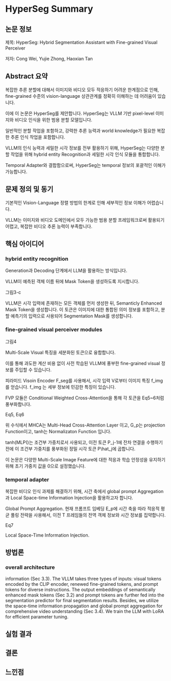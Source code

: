 # HyperSeg Summary
## 논문 정보
제목: HyperSeg: Hybrid Segmentation Assistant with Fine-grained Visual Perceiver

저자: Cong Wei, Yujie Zhong, Haoxian Tan

## Abstract 요약
복잡한 추론 분할에 대해서 이미지와 비디오 모두 적응하기 어려운 한계점으로 인해, fine-grained 수준의 vision-language 상관관계를 정확히 이해하는 데 어려움이 있습니다.

이에 이 논문은 HyperSeg를 제안합니다. HyperSeg는 VLLM 기반 pixel-level 이미지와 비디오 인식을 위한 범용 분할 모델입니다.

일반적인 분할 작업을 포함하고, 강력한 추론 능력과 world knowledge가 필요한 복잡한 추론 인식 작업을 포함합니다.

VLLM의 인식 능력과 세밀한 시각 정보를 전부 활용하기 위해, HyperSeg는 다양한 분할 작업을 위해 hybrid entity Recognition과 세밀한 시각 인식 모듈을 통합합니다.

Temporal Adapter와 결합함으로써, HyperSeg는 temporal 정보의 포괄적인 이해가 가능합니다.
## 문제 정의 및 동기
기본적인 Vision-Language 정렬 방법의 한계로 인해 세부적인 정보 이해가 어렵습니다.

VLLM는 이미지와 비디오 도메인에서 모두 가능한 범용 분할 프레임워크로써 활용되기 어렵고, 복잡한 비디오 추론 능력이 부족합니다.



## 핵심 아이디어
### hybrid entity recognition
Generation과 Decoding 단계에서 LLM을 활용하는 방식입니다.

VLLM이 예측된 객체 이름 뒤에 Mask Token을 생성하도록 지시합니다.

그림3-c

VLLM은 시각 입력에 존재하는 모든 객체를 먼저 생성한 뒤, Semanticly Enhanced Mask Token을 생성합니다. 이 토큰은 이미지에 대한 통합된 의미 정보를 포함하고, 분할 예측기의 입력으로 사용되어 Segmentation Mask를 생성합니다.

### fine-grained visual perceiver modules
그림4

Multi-Scale Visual 특징을 세분화된 토큰으로 융합합니다.

이를 통해 과도한 계산 비용 없이 사전 학습된 VLLM에 풍부한 fine-grained visual 정보를 주입할 수 있습니다.

피라미드 Visoin Encoder F_seg를 사용해서, 시각 입력 V로부터 이미지 특징 f_img를 얻습니다. f_img 는 세부 정보에 민감한 특징이 있습니다.

FVP 모듈은 Conditional Weighted Cross-Attention을 통해 각 토큰을 Eq5~6처럼 풍부화합니다.

Eq5, Eq6

위 수식에서 MHCA는 Multi-Head Cross-Attention Layer 이고, G_p는 projection Function이고, tanh는 Normalizaton Function 입니다.

tanh(MLP()는 조건부 가중치로서 사용되고, 이전 토큰 P_j-1에 잔차 연결을 수행하기 전에 이 조건부 가중치를 풍부화된 정밀 시각 토큰 P\hat_j에 곱합니다.

이 논문은 다양한 Multi-Scale Image Feature에 대한 적응과 학습 안정성을 유지하기 위해 초기 가중치 값을 0으로 설정했습니다.

### temporal adapter
복잡한 비디오 인식 과제를 해결하기 위해, 시간 축에서 global prompt Aggregation과 Local Space-time Information Injection을 활용하고자 합니다.

Global Prompt Aggregation. 현재 프롬프트 임베딩 E_p에 시간 축을 따라 적응적 평균 풀링 전략을 사용해서, 이전 T 프레임들의 전역 객체 정보와 시간 정보를 집약합니다.

Eq7

Local Space-Time Information Injection. 
## 방법론
### overall architecture
information (Sec 3.3). The VLLM takes three types of inputs: visual tokens encoded by the CLIP encoder, renewed
fine-grained tokens, and prompt tokens for diverse instructions. The output embeddings of semantically enhanced
mask tokens (Sec 3.2) and prompt tokens are further fed into
the segmentation predictor for final segmentation results.
Besides, we utilize the space-time information propagation
and global prompt aggregation for comprehensive video understanding (Sec 3.4). We train the LLM with LoRA for
efficient parameter tuning.

### 

## 실험 결과

## 결론

## 느낀점

